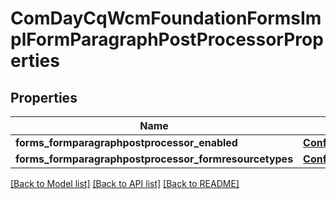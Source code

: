 # ComDayCqWcmFoundationFormsImplFormParagraphPostProcessorProperties

## Properties
Name | Type | Description | Notes
------------ | ------------- | ------------- | -------------
**forms_formparagraphpostprocessor_enabled** | [**ConfigNodePropertyBoolean**](ConfigNodePropertyBoolean.md) |  | [optional] 
**forms_formparagraphpostprocessor_formresourcetypes** | [**ConfigNodePropertyArray**](ConfigNodePropertyArray.md) |  | [optional] 

[[Back to Model list]](../README.md#documentation-for-models) [[Back to API list]](../README.md#documentation-for-api-endpoints) [[Back to README]](../README.md)


